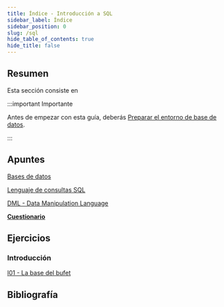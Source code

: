 ```yaml
---
title: Índice - Introducción a SQL
sidebar_label: Índice
sidebar_position: 0
slug: /sql
hide_table_of_contents: true
hide_title: false
---
```


## Resumen
Esta sección consiste en 

:::important Importante

Antes de empezar con esta guía, deberás [Preparar el entorno de base de datos](/introduccion/entorno-trabajo.md#entorno-de-base-de-datos).

:::

## Apuntes
[Bases de datos](./Apuntes/00-bases-de-datos.md)

[Lenguaje de consultas SQL](./Apuntes/01-sql.md)

[DML - Data Manipulation Language](./Apuntes/02-dml.md)

**[Cuestionario](./Apuntes/cuestionario.md)**

## Ejercicios
### Introducción
[I01 - La base del bufet](./Ejercicios/I01-la-base-del-bufet.md)

## Bibliografía

